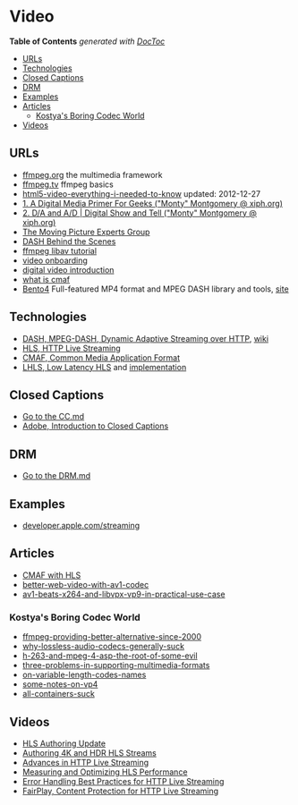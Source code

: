# Video

<!-- START doctoc generated TOC please keep comment here to allow auto update -->
<!-- DON'T EDIT THIS SECTION, INSTEAD RE-RUN doctoc TO UPDATE -->
**Table of Contents**  *generated with [DocToc](https://github.com/thlorenz/doctoc)*

- [URLs](#urls)
- [Technologies](#technologies)
- [Closed Captions](#closed-captions)
- [DRM](#drm)
- [Examples](#examples)
- [Articles](#articles)
  - [Kostya's Boring Codec World](#kostyas-boring-codec-world)
- [Videos](#videos)

<!-- END doctoc generated TOC please keep comment here to allow auto update -->

## URLs

- [ffmpeg.org](https://www.ffmpeg.org/) the multimedia framework
- [ffmpeg.tv](http://ffmpeg.tv/) ffmpeg basics
- [html5-video-everything-i-needed-to-know](http://ronallo.com/blog/html5-video-everything-i-needed-to-know/) updated: 2012-12-27
- [1. A Digital Media Primer For Geeks ("Monty" Montgomery @ xiph.org)](https://youtu.be/FG9jemV1T7I)
- [2. D/A and A/D | Digital Show and Tell ("Monty" Montgomery @ xiph.org)](https://youtu.be/cIQ9IXSUzuM)
- [The Moving Picture Experts Group](https://mpeg.chiariglione.org/)
- [DASH Behind the Scenes](https://mpeg.chiariglione.org/news/dash-behind-scenes)
- [ffmpeg libav tutorial](https://github.com/leandromoreira/ffmpeg-libav-tutorial)
- [video onboarding](https://www.eyevinntechnology.se/#/onboarding)
- [digital video introduction](https://github.com/leandromoreira/digital_video_introduction)
- [what is cmaf](https://www.wowza.com/blog/what-is-cmaf)
- [Bento4](https://github.com/axiomatic-systems/Bento4) Full-featured MP4 format and MPEG DASH library and tools, [site](https://www.bento4.com/)

## Technologies

- [DASH, MPEG-DASH, Dynamic Adaptive Streaming over HTTP](https://www.encoding.com/mpeg-dash/), [wiki](https://en.wikipedia.org/wiki/Dynamic_Adaptive_Streaming_over_HTTP)
- [HLS, HTTP Live Streaming](https://developer.apple.com/streaming/)
- [CMAF, Common Media Application Format](https://blogs.akamai.com/2016/06/cmaf-what-it-is-and-why-it-may-change-your-ott-future.html)
- [LHLS, Low Latency HLS](https://medium.com/freshdevelopers/implementing-lhls-on-hls-js-4fc4558edff2) and [implementation](https://github.com/openfresh/hls.js/commit/8e6746ba0393e424a92c7b5de340e037fdd5e177)

## Closed Captions

- [Go to the CC.md](CC.md)
- [Adobe, Introduction to Closed Captions](https://www.adobe.com/content/dam/acom/en/devnet/video/pdfs/introduction_to_closed_captions.pdf)

## DRM

- [Go to the DRM.md](DRM.md)

## Examples

- [developer.apple.com/streaming](https://developer.apple.com/streaming/examples/)

## Articles

- [CMAF with HLS](https://developer.apple.com/documentation/http_live_streaming/about_the_common_media_application_format_with_http_live_streaming)
- [better-web-video-with-av1-codec](https://evilmartians.com/chronicles/better-web-video-with-av1-codec)
- [av1-beats-x264-and-libvpx-vp9-in-practical-use-case](https://code.fb.com/video-engineering/av1-beats-x264-and-libvpx-vp9-in-practical-use-case/)

### Kostya's Boring Codec World

- [ffmpeg-providing-better-alternative-since-2000](https://codecs.multimedia.cx/2009/09/ffmpeg-providing-better-alternative-since-2000/)
- [why-lossless-audio-codecs-generally-suck](https://codecs.multimedia.cx/2010/11/why-lossless-audio-codecs-generally-suck/)
- [h-263-and-mpeg-4-asp-the-root-of-some-evil](https://codecs.multimedia.cx/2017/11/h-263-and-mpeg-4-asp-the-root-of-some-evil/)
- [three-problems-in-supporting-multimedia-formats](https://codecs.multimedia.cx/2017/08/three-problems-in-supporting-multimedia-formats/)
- [on-variable-length-codes-names](https://codecs.multimedia.cx/2016/05/on-variable-length-codes-names/)
- [some-notes-on-vp4](https://codecs.multimedia.cx/2015/03/some-notes-on-vp4/)
- [all-containers-suck](https://codecs.multimedia.cx/2014/03/all-containers-suck/)

## Videos

- [HLS Authoring Update](https://developer.apple.com/videos/play/wwdc2017/515/)
- [Authoring 4K and HDR HLS Streams](https://developer.apple.com/videos/play/tech-talks/501/)
- [Advances in HTTP Live Streaming](https://developer.apple.com/videos/play/wwdc2017/504)
- [Measuring and Optimizing HLS Performance](https://developer.apple.com/videos/play/wwdc2018/502)
- [Error Handling Best Practices for HTTP Live Streaming](https://developer.apple.com/videos/play/wwdc2017/514)
- [FairPlay, Content Protection for HTTP Live Streaming](https://developer.apple.com/videos/play/wwdc2015/502/)
